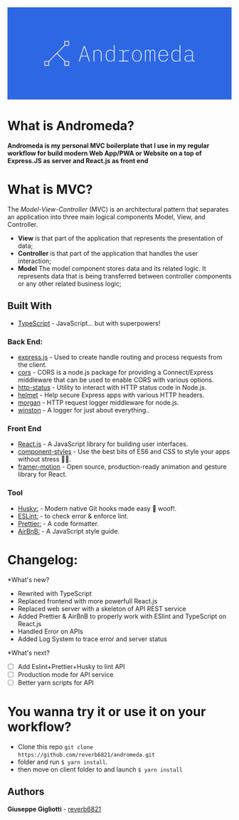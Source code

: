 <img  src="./andromeda.png"/>


# What is Andromeda?
**Andromeda is my personal MVC boilerplate that I use in my regular workflow for build modern Web App/PWA or Website on a top of Express.JS as server and React.js as front end**

# What is MVC?
The *Model-View-Controller* (MVC) is an architectural pattern that separates an application into three main logical components Model, View, and Controller.
* **View** is that part of the application that represents the presentation of data;
* **Controller** is that part of the application that handles the user interaction;
* **Model** The model component stores data and its related logic. It represents data that is being transferred between controller components or any other related business logic;

## Built With
* [TypeScript]() - JavaScript... but with superpowers!
### Back End:
* [express.js](https://expressjs.com/it/) - Used to create handle routing and process requests from the client.
* [cors](https://github.com/expressjs/cors) - CORS is a node.js package for providing a Connect/Express middleware that can be used to enable CORS with various options.
* [http-status](https://github.com/adaltas/node-http-status) - Utility to interact with HTTP status code in Node.js.
* [helmet](https://github.com/helmetjs/helmet) - Help secure Express apps with various HTTP headers.
* [morgan](https://github.com/expressjs/morgan) - HTTP request logger middleware for node.js.
* [winston](https://github.com/winstonjs/winston) - A logger for just about everything..

### Front End
* [React.js](https://reactjs.org/) - A JavaScript library for building user interfaces.
* [component-styles](https://styled-components.com/) - Use the best bits of ES6 and CSS to style your apps without stress 💅🏾.
* [framer-motion](https://github.com/framer/motion#readme) - Open source, production-ready animation and gesture library for React.
  
### Tool
* [Husky:](https://github.com/typicode/husky) - Modern native Git hooks made easy 🐶 woof!.
* [ESLint:](https://eslint.org/) - to check error & enforce lint.
* [Prettier:](https://prettier.io/) - A code formatter.
* [AirBnB:](https://airbnb.io/javascript/) - A JavaScript style guide.

# Changelog:
*What's new?
- Rewrited with TypeScript
- Replaced frontend with more powerfull React.js
- Replaced web server with a skeleton of API REST service
- Added Prettier & AirBnB to properly work with ESlint and TypeScript on React.js
- Handled Error on APIs
- Added Log System to trace error and server status

*What's next?
- [ ] Add Eslint+Prettier+Husky to lint API
- [ ] Production mode for API service
- [ ] Better yarn scripts for API

# You wanna try it or use it on your workflow?
- Clone this repo ```git clone https://github.com/reverb6821/andromeda.git``` 
- folder and run ```$ yarn install```.
- then move on client folder to and launch ```$ yarn install```

## Authors                                                  
**Giuseppe Gigliotti** - [reverb6821](https://reverb6821.github.io/)
